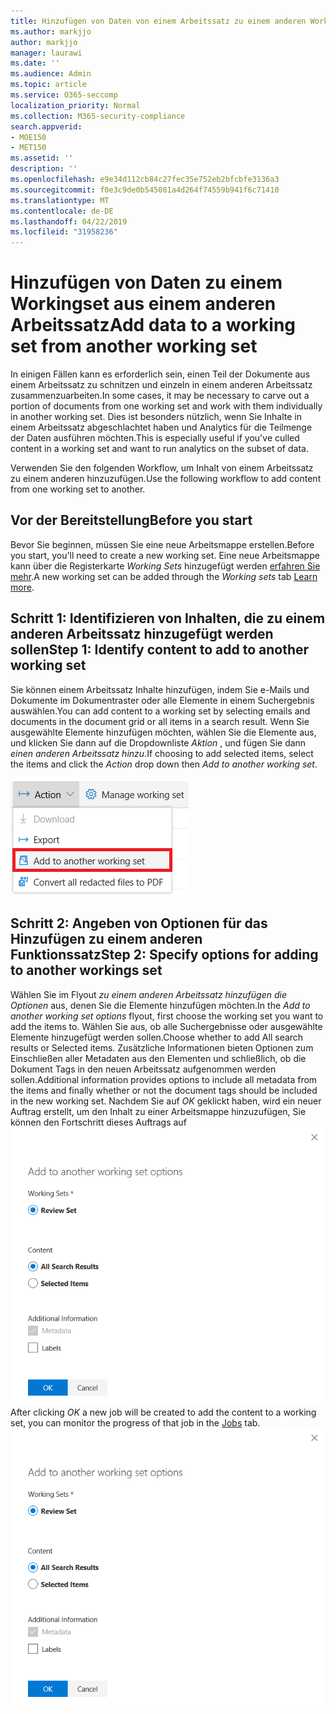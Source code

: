 ```yaml
---
title: Hinzufügen von Daten von einem Arbeitssatz zu einem anderen Workingset
ms.author: markjjo
author: markjjo
manager: laurawi
ms.date: ''
ms.audience: Admin
ms.topic: article
ms.service: O365-seccomp
localization_priority: Normal
ms.collection: M365-security-compliance
search.appverid:
- MOE150
- MET150
ms.assetid: ''
description: ''
ms.openlocfilehash: e9e34d112cb84c27fec35e752eb2bfcbfe3136a3
ms.sourcegitcommit: f0e3c9de0b545081a4d264f74559b941f6c71410
ms.translationtype: MT
ms.contentlocale: de-DE
ms.lasthandoff: 04/22/2019
ms.locfileid: "31958236"
---
```

# <a name="add-data-to-a-working-set-from-another-working-set"></a><span data-ttu-id="5ef9b-102">Hinzufügen von Daten zu einem Workingset aus einem anderen Arbeitssatz</span><span class="sxs-lookup"><span data-stu-id="5ef9b-102">Add data to a working set from another working set</span></span>
<span data-ttu-id="5ef9b-103">In einigen Fällen kann es erforderlich sein, einen Teil der Dokumente aus einem Arbeitssatz zu schnitzen und einzeln in einem anderen Arbeitssatz zusammenzuarbeiten.</span><span class="sxs-lookup"><span data-stu-id="5ef9b-103">In some cases, it may be necessary to carve out a portion of documents from one working set and work with them individually in another working set.</span></span>  <span data-ttu-id="5ef9b-104">Dies ist besonders nützlich, wenn Sie Inhalte in einem Arbeitssatz abgeschlachtet haben und Analytics für die Teilmenge der Daten ausführen möchten.</span><span class="sxs-lookup"><span data-stu-id="5ef9b-104">This is especially useful if you've culled content in a working set and want to run analytics on the subset of data.</span></span>

<span data-ttu-id="5ef9b-105">Verwenden Sie den folgenden Workflow, um Inhalt von einem Arbeitssatz zu einem anderen hinzuzufügen.</span><span class="sxs-lookup"><span data-stu-id="5ef9b-105">Use the following workflow to add content from one working set to another.</span></span>

## <a name="before-you-start"></a><span data-ttu-id="5ef9b-106">Vor der Bereitstellung</span><span class="sxs-lookup"><span data-stu-id="5ef9b-106">Before you start</span></span>
<span data-ttu-id="5ef9b-107">Bevor Sie beginnen, müssen Sie eine neue Arbeitsmappe erstellen.</span><span class="sxs-lookup"><span data-stu-id="5ef9b-107">Before you start, you'll need to create a new working set.</span></span>  <span data-ttu-id="5ef9b-108">Eine neue Arbeitsmappe kann über die Registerkarte *Working Sets* hinzugefügt werden [erfahren Sie mehr](https://docs.microsoft.com/en-us/office365/securitycompliance/compliance20/managing-working-sets).</span><span class="sxs-lookup"><span data-stu-id="5ef9b-108">A new working set can be added through the *Working sets* tab [Learn more](https://docs.microsoft.com/en-us/office365/securitycompliance/compliance20/managing-working-sets).</span></span>

## <a name="step-1-identify-content-to-add-to-another-working-set"></a><span data-ttu-id="5ef9b-109">Schritt 1: Identifizieren von Inhalten, die zu einem anderen Arbeitssatz hinzugefügt werden sollen</span><span class="sxs-lookup"><span data-stu-id="5ef9b-109">Step 1: Identify content to add to another working set</span></span>
<span data-ttu-id="5ef9b-110">Sie können einem Arbeitssatz Inhalte hinzufügen, indem Sie e-Mails und Dokumente im Dokumentraster oder alle Elemente in einem Suchergebnis auswählen.</span><span class="sxs-lookup"><span data-stu-id="5ef9b-110">You can add content to a working set by selecting emails and documents in the document grid or all items in a search result.</span></span>  <span data-ttu-id="5ef9b-111">Wenn Sie ausgewählte Elemente hinzufügen möchten, wählen Sie die Elemente aus, und klicken Sie dann auf die Dropdownliste *Aktion* , und fügen Sie dann *einen anderen Arbeitssatz hinzu*.</span><span class="sxs-lookup"><span data-stu-id="5ef9b-111">If choosing to add selected items, select the items and click the *Action* drop down then *Add to another working set*.</span></span>

![Zu einem anderen Arbeitssatz hinzufügen](../media/64f2a4d4-eba3-4ab3-a3ba-d519feea3142.png)

## <a name="step-2-specify-options-for-adding-to-another-workings-set"></a><span data-ttu-id="5ef9b-113">Schritt 2: Angeben von Optionen für das Hinzufügen zu einem anderen Funktionssatz</span><span class="sxs-lookup"><span data-stu-id="5ef9b-113">Step 2: Specify options for adding to another workings set</span></span>
<span data-ttu-id="5ef9b-114">Wählen Sie im Flyout *zu einem anderen Arbeitssatz hinzufügen die Optionen* aus, denen Sie die Elemente hinzufügen möchten.</span><span class="sxs-lookup"><span data-stu-id="5ef9b-114">In the *Add to another working set options* flyout, first choose the working set you want to add the items to.</span></span>  <span data-ttu-id="5ef9b-115">Wählen Sie aus, ob alle Suchergebnisse oder ausgewählte Elemente hinzugefügt werden sollen.</span><span class="sxs-lookup"><span data-stu-id="5ef9b-115">Choose whether to add All search results or Selected items.</span></span>  <span data-ttu-id="5ef9b-116">Zusätzliche Informationen bieten Optionen zum Einschließen aller Metadaten aus den Elementen und schließlich, ob die Dokument Tags in den neuen Arbeitssatz aufgenommen werden sollen.</span><span class="sxs-lookup"><span data-stu-id="5ef9b-116">Additional information provides options to include all metadata from the items and finally whether or not the document tags should be included in the new working set.</span></span>  <span data-ttu-id="5ef9b-117">Nachdem Sie auf *OK* geklickt haben, wird ein neuer Auftrag erstellt, um den Inhalt zu einer Arbeitsmappe hinzuzufügen, Sie können den Fortschritt dieses Auftrags auf ![der Registerkarte [Aufträge](https://docs.microsoft.com/en-us/office365/securitycompliance/compliance20/managing-jobs-ediscovery20) überwachen. zu einem anderen Arbeitssatz hinzufügen](../media/6440ee44-68fd-44d7-b43a-3a477345525c.png)</span><span class="sxs-lookup"><span data-stu-id="5ef9b-117">After clicking *OK* a new job will be created to add the content to a working set, you can monitor the progress of that job in the [Jobs](https://docs.microsoft.com/en-us/office365/securitycompliance/compliance20/managing-jobs-ediscovery20) tab. ![Add to another working set](../media/6440ee44-68fd-44d7-b43a-3a477345525c.png)</span></span>
